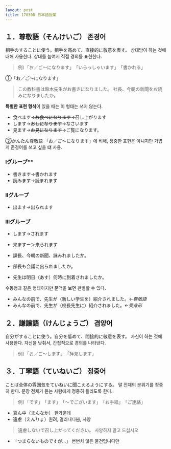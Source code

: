 ```yaml
---
layout: post
title: 170308 日本語授業
---
```



## １．尊敬語（そんけいご） 존경어
相手のすることに使う。相手を高めて、直接的に敬意を表す。
상대방이 하는 것에 대해 사용한다. 상대를 높여서 직접 경의를 표현한다.
> 例）「お／ご～になります」　「いらっしゃいます」　「書かれる」

①「お／ご～になります」　
> この教科書は鈴木先生がお書きになりました。
>  社長、今朝の新聞をお読みになりましたか。

**특별한 표현 형식**이 있을 때는 이 형태는 쓰지 않는다.
- 食べます→<del>お食べになります</del>→召し上がります
- します→<del>おしになります</del>→なさいます
- 見ます→<del>お見になります</del>→ご覧になります。

②かんたん尊敬語
「お／ご～になります」에 비해, 정중한 표현은 아니지만 가볍게 존경어를 쓰고 싶을 떄 사용. 

### Ⅰグループ**
 - 書きます→書かれます	
 - 読みます→読まれます	
###  **Ⅱグループ**
- 出ます→出られます
###  **Ⅲグループ** 	
- します→されます 	
- 来ますー＞来られます

- 課長、今朝の新聞、詠みれましたか。
- 部長も会議に出られましたか。
- 先生は明日（あす）何時に到着されましたか。

수동형과 같은 형태이지만 문맥을 보면 판별할 수 있다.
- みんなの前で、先生が（新しい学生を）紹介されました。←*尊敬語*
- みんなの前で、先生が（校長先生に）紹介されました。←*受身形*


## ２．謙譲語（けんじょうご） 겸양어
自分がすることに使う。自分を低めて、間接的に敬意を表す。
자신이 하는 것에 사용한다. 자신을 낮춰서, 간접적으로 경의를 나타낸다.
> 例）「お／ご～します」　「拝見します」

## ３．丁寧語（ていねいご） 정중어
ことば全体の雰囲気をていねいに聞こえるようにする。
말 전체의 분위기를 정중히 한다. 문장 전체가 듣는 사람에게 정중히 들리도록 한다.
> 例）「です」　「ます」　「～でございます」　「お手紙」　「ご連絡」

 




- 真ん中（まんなか） 한가운데
- 遠慮（えんりょ）원려, 멀리내다봄, 사양
> 遠慮しないで召し上がってください。
> 사양하지 말고 드십시오
- 「つまらないものですが…」 변변치 않은 물건입니다만
